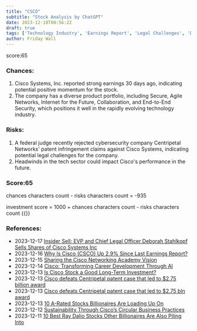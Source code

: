 ```yaml
---
title: "CSCO"
subtitle: "Stock Analysis by ChatGPT"
date: 2023-12-18T00:56:22
draft: true
tags: ['Technology Industry', 'Earnings Report', 'Legal Challenges', 'Diversified Product Portfolio']
author: Friday Wall
---
```


score:65
### Chances:
1. Cisco Systems, Inc. reported strong earnings 30 days ago, indicating potential positive momentum for the stock.
2. The company has a diverse product portfolio, including Secure, Agile Networks, Internet for the Future, Collaboration, and End-to-End Security, which positions it well in the rapidly evolving technology industry.
### Risks:
1. A federal judge recently rejected cybersecurity company Centripetal Networks' patent infringement claims against Cisco Systems, indicating potential legal challenges for the company.
2. Headwinds in the tech sector could impact Cisco's performance in the future.
### Score:65
chances characters count - risks characters count = -935

investment score = 1000 + chances characters count - risks characters count
{{<tradingview symbol="Nasdaq:CSCO">}}
### References:
- 2023-12-17 [Insider Sell: EVP and Chief Legal Officer Deborah Stahlkopf Sells Shares of Cisco Systems Inc](https://finance.yahoo.com/news/insider-sell-evp-chief-legal-200105553.html)
- 2023-12-16 [Why Is Cisco (CSCO) Up 2.9% Since Last Earnings Report?](https://finance.yahoo.com/news/why-cisco-csco-2-9-163010521.html)
- 2023-12-15 [Sharing the Cisco Networking Academy Vision](https://finance.yahoo.com/news/sharing-cisco-networking-academy-vision-131000511.html)
- 2023-12-14 [Cisco: Transforming Career Development Through AI](https://finance.yahoo.com/news/cisco-transforming-career-development-ai-131200396.html)
- 2023-12-13 [Is Cisco Stock a Good Long-Term Investment?](https://www.fool.com/investing/2023/12/13/is-cisco-stock-a-good-long-term-investment/?source=eptyholnk0000202&utm_source=yahoo-host-full&utm_medium=feed&utm_campaign=article&.tsrc=rss)
- 2023-12-13 [Cisco defeats Centripetal patent case that led to $2.75 billion award](https://finance.yahoo.com/news/cisco-defeats-centripetal-patent-case-203509371.html)
- 2023-12-13 [Cisco defeats Centripetal patent case that led to $2.75 bln award](https://finance.yahoo.com/news/cisco-defeats-centripetal-patent-case-202208964.html)
- 2023-12-13 [10 A-Rated Stocks Billionaires Are Loading Up On](https://finance.yahoo.com/news/10-rated-stocks-billionaires-loading-162227528.html)
- 2023-12-12 [Sustainability Through Cisco’s Circular Business Practices](https://finance.yahoo.com/news/sustainability-cisco-circular-business-practices-131000873.html)
- 2023-12-11 [10 Best Ray Dalio Stocks Other Billionaires Are Also Piling Into](https://finance.yahoo.com/news/10-best-ray-dalio-stocks-152020819.html)


                